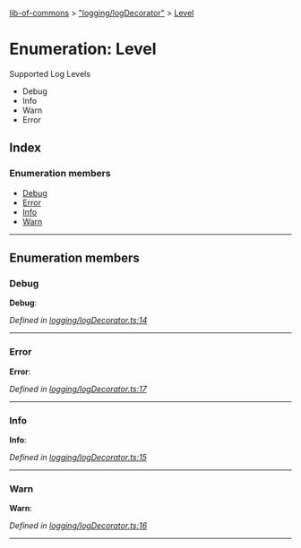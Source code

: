 [lib-of-commons](../README.md) > ["logging/logDecorator"](../modules/_logging_logdecorator_.md) > [Level](../enums/_logging_logdecorator_.level.md)

# Enumeration: Level

Supported Log Levels

*   Debug
*   Info
*   Warn
*   Error

## Index

### Enumeration members

* [Debug](_logging_logdecorator_.level.md#debug)
* [Error](_logging_logdecorator_.level.md#error)
* [Info](_logging_logdecorator_.level.md#info)
* [Warn](_logging_logdecorator_.level.md#warn)

---

## Enumeration members

<a id="debug"></a>

###  Debug

**Debug**: 

*Defined in [logging/logDecorator.ts:14](https://github.com/Templum/Project-Toolbox/blob/0839fcc/lib/logging/logDecorator.ts#L14)*

___
<a id="error"></a>

###  Error

**Error**: 

*Defined in [logging/logDecorator.ts:17](https://github.com/Templum/Project-Toolbox/blob/0839fcc/lib/logging/logDecorator.ts#L17)*

___
<a id="info"></a>

###  Info

**Info**: 

*Defined in [logging/logDecorator.ts:15](https://github.com/Templum/Project-Toolbox/blob/0839fcc/lib/logging/logDecorator.ts#L15)*

___
<a id="warn"></a>

###  Warn

**Warn**: 

*Defined in [logging/logDecorator.ts:16](https://github.com/Templum/Project-Toolbox/blob/0839fcc/lib/logging/logDecorator.ts#L16)*

___

